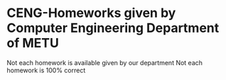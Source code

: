 # CENG-Homeworks given by Computer Engineering Department of METU
Not each homework is available given by our department
Not each homework is 100% correct  
